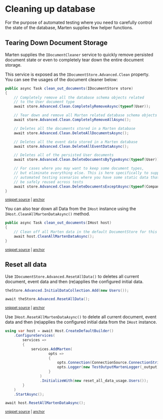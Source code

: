 # Cleaning up database

For the purpose of automated testing where you need to carefully control the state of the database, Marten supplies few helper functions.

## Tearing Down Document Storage

Marten supplies the `IDocumentCleaner` service to quickly remove persisted document state or even to completely tear down the entire document storage.

This service is exposed as the `IDocumentStore.Advanced.Clean` property. You can see the usages of the document cleaner below:

<!-- snippet: sample_clean_out_documents -->
<a id='snippet-sample_clean_out_documents'></a>
```cs
public async Task clean_out_documents(IDocumentStore store)
{
    // Completely remove all the database schema objects related
    // to the User document type
    await store.Advanced.Clean.CompletelyRemoveAsync(typeof(User));

    // Tear down and remove all Marten related database schema objects
    await store.Advanced.Clean.CompletelyRemoveAllAsync();

    // Deletes all the documents stored in a Marten database
    await store.Advanced.Clean.DeleteAllDocumentsAsync();

    // Deletes all the event data stored in a Marten database
    await store.Advanced.Clean.DeleteAllEventDataAsync();

    // Deletes all of the persisted User documents
    await store.Advanced.Clean.DeleteDocumentsByTypeAsync(typeof(User));

    // For cases where you may want to keep some document types,
    // but eliminate everything else. This is here specifically to support
    // automated testing scenarios where you have some static data that can
    // be safely reused across tests
    await store.Advanced.Clean.DeleteDocumentsExceptAsync(typeof(Company), typeof(User));
}
```
<sup><a href='https://github.com/JasperFx/marten/blob/master/src/Marten.Testing/Examples/DocumentCleanerExamples.cs#L9-L35' title='Snippet source file'>snippet source</a> | <a href='#snippet-sample_clean_out_documents' title='Start of snippet'>anchor</a></sup>
<!-- endSnippet -->

You can also tear down all Data from the `IHost` instance using the `IHost.CleanAllMartenDataAsync()` method.

<!-- snippet: sample_clean_out_documents_ihost -->
<a id='snippet-sample_clean_out_documents_ihost'></a>
```cs
public async Task clean_out_documents(IHost host)
{
    // Clean off all Marten data in the default DocumentStore for this host
    await host.CleanAllMartenDataAsync();
}
```
<sup><a href='https://github.com/JasperFx/marten/blob/master/src/Marten.Testing/Examples/DocumentCleanerExamples.cs#L38-L44' title='Snippet source file'>snippet source</a> | <a href='#snippet-sample_clean_out_documents_ihost' title='Start of snippet'>anchor</a></sup>
<!-- endSnippet -->

## Reset all data

Use `IDocumentStore.Advanced.ResetAllData()` to deletes all current document, event data and then (re)applies the configured initial data.

<!-- snippet: sample_reset_all_data -->
<a id='snippet-sample_reset_all_data'></a>
```cs
theStore.Advanced.InitialDataCollection.Add(new Users());

await theStore.Advanced.ResetAllData();
```
<sup><a href='https://github.com/JasperFx/marten/blob/master/src/DocumentDbTests/SessionMechanics/reset_all_data_usage.cs#L45-L49' title='Snippet source file'>snippet source</a> | <a href='#snippet-sample_reset_all_data' title='Start of snippet'>anchor</a></sup>
<!-- endSnippet -->

Use `IHost.ResetAllMartenDataAsync()` to delete all current document, event data and then (re)applies the configured initial data from the `IHost` instance.

<!-- snippet: sample_reset_all_data_ihost -->
<a id='snippet-sample_reset_all_data_ihost'></a>
```cs
using var host = await Host.CreateDefaultBuilder()
    .ConfigureServices(
        services =>
        {
            services.AddMarten(
                    opts =>
                    {
                        opts.Connection(ConnectionSource.ConnectionString);
                        opts.Logger(new TestOutputMartenLogger(_output));
                    }
                )
                .InitializeWith(new reset_all_data_usage.Users());
        }
    )
    .StartAsync();

await host.ResetAllMartenDataAsync();
```
<sup><a href='https://github.com/JasperFx/marten/blob/master/src/DocumentDbTests/SessionMechanics/reset_all_data_usage_ihost.cs#L21-L39' title='Snippet source file'>snippet source</a> | <a href='#snippet-sample_reset_all_data_ihost' title='Start of snippet'>anchor</a></sup>
<!-- endSnippet -->
